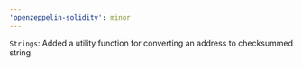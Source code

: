 ```yaml
---
'openzeppelin-solidity': minor
---
```


`Strings`: Added a utility function for converting an address to checksummed string.
